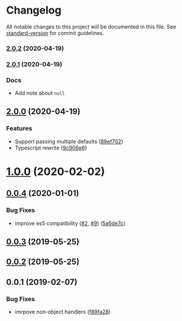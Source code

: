 # Changelog

All notable changes to this project will be documented in this file. See [standard-version](https://github.com/conventional-changelog/standard-version) for commit guidelines.

### [2.0.2](https://github.com/nuxt-contrib/defu/compare/v2.0.1...v2.0.2) (2020-04-19)

### [2.0.1](https://github.com/nuxt-contrib/defu/compare/v2.0.0...v2.0.1) (2020-04-19)

### Docs

* Add note about `null`

## [2.0.0](https://github.com/nuxt-contrib/defu/compare/v1.0.0...v2.0.0) (2020-04-19)

### Features

* Support passing multiple defaults ([89ef702](https://github.com/nuxt-contrib/defu/commit/89ef702736b49cd48ca99a0dc64aa6ef3bd74e2d))
* Typescript rewrite ([9c906e6](https://github.com/nuxt-contrib/defu/commit/9c906e64459da64d77124224edb66034ce92f20c))

<a name="1.0.0"></a>
# [1.0.0](https://github.com/jsless/defu/compare/v0.0.4...v1.0.0) (2020-02-02)



<a name="0.0.4"></a>
## [0.0.4](https://github.com/jsless/defu/compare/v0.0.3...v0.0.4) (2020-01-01)


### Bug Fixes

* improve es5 compatibility ([#2](https://github.com/jsless/defu/issues/2), [#9](https://github.com/jsless/defu/issues/9)) ([5a6de7c](https://github.com/jsless/defu/commit/5a6de7c))



<a name="0.0.3"></a>
## [0.0.3](https://github.com/jsless/defu/compare/v0.0.1...v0.0.3) (2019-05-25)



<a name="0.0.2"></a>
## [0.0.2](https://github.com/jesless/defu/compare/v0.0.1...v0.0.2) (2019-05-25)



<a name="0.0.1"></a>
## 0.0.1 (2019-02-07)


### Bug Fixes

* imrpove non-object handlers ([f89fa28](https://github.com/jesless/defu/commit/f89fa28))
